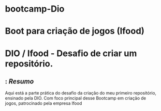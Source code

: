 # bootcamp-Dio
# Boot para criação de jogos (Ifood)
# DIO / Ifood - Desafio de criar um repositório.

## : *Resumo*

Aqui está a parte prática do desafio da criação do meu primeiro repositório, ensinado pela DIO.
Com foco principal desse Bootcamp em criação de jogos, patrocinado pela empresa Ifood

